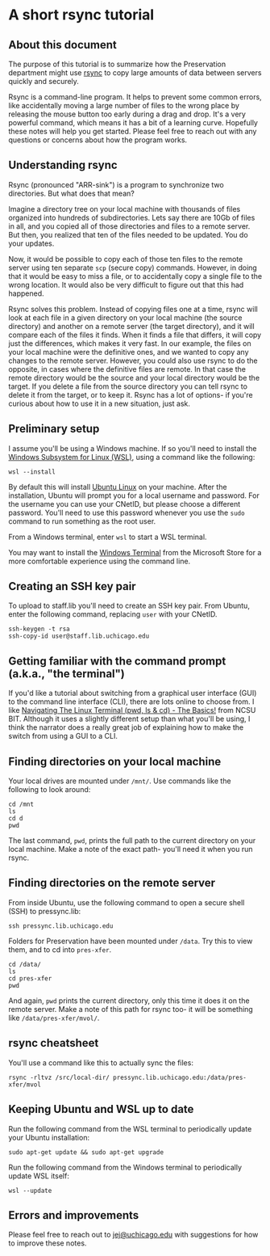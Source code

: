 # A short rsync tutorial

## About this document

The purpose of this tutorial is to summarize how the Preservation department might use [rsync](https://en.wikipedia.org/wiki/Rsync) to copy large amounts of data between servers quickly and securely.

Rsync is a command-line program. It helps to prevent some common errors, like accidentally moving a large number of files to the wrong place by releasing the mouse button too early during a drag and drop. It's a very powerful command, which means it has a bit of a learning curve. Hopefully these notes will help you get started. Please feel free to reach out with any questions or concerns about how the program works. 

## Understanding rsync

Rsync (pronounced "ARR-sink") is a program to synchronize two directories. But what does that mean?

Imagine a directory tree on your local machine with thousands of files organized into hundreds of subdirectories. Lets say there are 10Gb of files in all, and you copied all of those directories and files to a remote server. But then, you realized that ten of the files needed to be updated. You do your updates. 

Now, it would be possible to copy each of those ten files to the remote server using ten separate `scp` (secure copy) commands. However, in doing that it would be easy to miss a file, or to accidentally copy a single file to the wrong location. It would also be very difficult to figure out that this had happened. 

Rsync solves this problem. Instead of copying files one at a time, rsync will look at each file in a given directory  on your local machine (the source directory) and another on a remote server (the target directory), and it will compare each of the files it finds. When it finds a file that differs, it will copy just the differences, which makes it very fast. In our example, the files on your local machine were the definitive ones, and we wanted to copy any changes to the remote server. However, you could also use rsync to do the opposite, in cases where the definitive files are remote. In that case the remote directory would be the source and your local directory would be the target. If you delete a file from the source directory you can tell rsync to delete it from the target, or to keep it. Rsync has a lot of options- if you're curious about how to use it in a new situation, just ask.

## Preliminary setup

I assume you'll be using a Windows machine. If so you'll need to install the [Windows Subsystem for Linux (WSL)](https://en.wikipedia.org/wiki/Windows_Subsystem_for_Linux), using a command like the following:

```console
wsl --install
```

By default this will install [Ubuntu Linux](https://ubuntu.com/) on your machine. After the installation, Ubuntu will prompt you for a local username and password. For the username you can use your CNetID, but please choose a different password. You'll need to use this password whenever you use the `sudo` command to run something as the root user. 

From a Windows terminal, enter `wsl` to start a WSL terminal. 

You may want to install the [Windows Terminal](https://apps.microsoft.com/store/detail/windows-terminal/9N0DX20HK701?hl=en-us&gl=us) from the Microsoft Store for a more comfortable experience using the command line. 

## Creating an SSH key pair

To upload to staff.lib you'll need to create an SSH key pair. From Ubuntu, enter the following command, replacing `user` with your CNetID. 

```console
ssh-keygen -t rsa
ssh-copy-id user@staff.lib.uchicago.edu
```

## Getting familiar with the command prompt (a.k.a., "the terminal")

If you'd like a tutorial about switching from a graphical user interface (GUI) to the command line interface (CLI), there are lots online to choose from. I like [Navigating The Linux Terminal (pwd, ls & cd) - The Basics!](https://www.youtube.com/watch?v=P0KeDt-GuEI) from NCSU BIT. Although it uses a slightly different setup than what you'll be using, I think the narrator does a really great job of explaining how to make the switch from using a GUI to a CLI.

## Finding directories on your local machine

Your local drives are mounted under `/mnt/`. Use commands like the following to look around:

```console
cd /mnt
ls
cd d
pwd
```

The last command, `pwd`, prints the full path to the current directory on your local machine. Make a note of the exact path- you'll need it when you run rsync. 

## Finding directories on the remote server

From inside Ubuntu, use the following command to open a secure shell (SSH) to pressync.lib:

```console
ssh pressync.lib.uchicago.edu
```

Folders for Preservation have been mounted under `/data`. Try this to view them, and to cd into `pres-xfer`.

```console
cd /data/
ls
cd pres-xfer
pwd
```

And again, `pwd` prints the current directory, only this time it does it on the remote server. Make a note of this path for rsync too- it will be something like `/data/pres-xfer/mvol/`.

## rsync cheatsheet

You'll use a command like this to actually sync the files:

```console
rsync -rltvz /src/local-dir/ pressync.lib.uchicago.edu:/data/pres-xfer/mvol
```

## Keeping Ubuntu and WSL up to date

Run the following command from the WSL terminal to periodically update your Ubuntu installation:

```console
sudo apt-get update && sudo apt-get upgrade
```

Run the following command from the Windows terminal to periodically update WSL itself:

```console
wsl --update
```

## Errors and improvements

Please feel free to reach out to jej@uchicago.edu with suggestions for how to improve these notes. 
